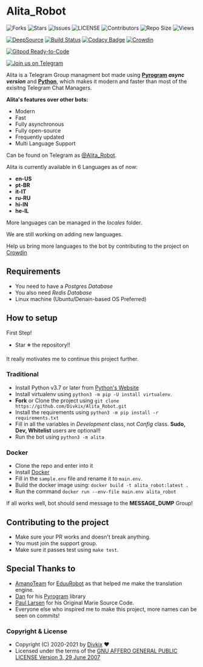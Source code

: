 # Alita_Robot


![Forks](https://img.shields.io/github/forks/Divkix/Alita_Robot)
![Stars](https://img.shields.io/github/stars/Divkix/Alita_Robot)
![Issues](https://img.shields.io/github/issues/Divkix/Alita_Robot)
![LICENSE](https://img.shields.io/github/license/Divkix/Alita_Robot)
![Contributors](https://img.shields.io/github/contributors/Divkix/Alita_Robot)
![Repo Size](https://img.shields.io/github/repo-size/Divkix/Alita_Robot)
![Views](https://hits.seeyoufarm.com/api/count/incr/badge.svg?url=https://github.com/Divkix/Alita_Robot&title=Profile%20Views)

[![DeepSource](https://static.deepsource.io/deepsource-badge-light-mini.svg)](https://deepsource.io/gh/Divkix/Alita_Robot/?ref=repository-badge)
[![Build Status](https://travis-ci.com/Divkix/Alita_Robot.svg?branch=main)](https://travis-ci.com/Divkix/Alita_Robot)
[![Codacy Badge](https://api.codacy.com/project/badge/Grade/4ed13d169d5246c983bfcbfa813b6194)](https://app.codacy.com/gh/Divkix/Alita_Robot?utm_source=github.com&utm_medium=referral&utm_content=Divkix/Alita_Robot&utm_campaign=Badge_Grade_Settings)
[![Crowdin](https://badges.crowdin.net/alita_robot/localized.svg)](https://crowdin.com/project/alita_robot)

[![Gitpod Ready-to-Code](https://gitpod.io/button/open-in-gitpod.svg)](https://gitpod.io/#https://github.com/Divkix/Alita_Robot/tree/main)

[![Join us on Telegram](https://img.shields.io/badge/Telegram-2CA5E0?style=for-the-badge&logo=telegram&logoColor=white)](https://t.me/DivideProjects)

Alita is a Telegram Group managment bot made using **[Pyrogram](https://github.com/pyrogram/pyrogram) _async version_** and **[Python](https://python.org)**, which makes it modern and faster than most of the exisitng Telegram Chat Managers.

**Alita's features over other bots:**
- Modern
- Fast
- Fully asynchronous
- Fully open-source
- Frequently updated
- Multi Language Support

Can be found on Telegram as [@Alita_Robot](https://t.me/Alita_Robot).

Alita is currently available in 6 Languages as of now:
- **en-US**
- **pt-BR**
- **it-IT**
- **ru-RU**
- **hi-IN**
- **he-IL**

More languages can be managed in the _locales_ folder.

We are still working on adding new languages.

Help us bring more languages to the bot by contributing to the project on [Crowdin](https://crowdin.com/project/alitarobot)

## Requirements
- You need to have a *Postgres Database*
- You also need *Redis Database*
- Linux machine (Ubuntu/Denain-based OS Preferred)


## How to setup

First Step!
- Star **⭐** the repository!!

It really motivates me to continue this project further.


### Traditional
- Install Python v3.7 or later from [Python's Website](https://python.org)
- Install virtualenv using `python3 -m pip -U install virtualenv`.
- **Fork** or Clone the project using `git clone https://github.com/Divkix/Alita_Robot.git`
- Install the requirements using `python3 -m pip install -r requirements.txt`
- Fill in all the variables in *Development* class, not *Config* class. **Sudo, Dev, Whitelist** users are optional!!
- Run the bot using `python3 -m alita`

### Docker
- Clone the repo and enter into it
- Install [Docker](https://www.docker.com/)
- Fill in the `sample.env` file and rename it to `main.env`.
- Build the docker image using: `docker build -t alita_robot:latest .`
- Run the command `docker run --env-file main.env alita_robot`


If all works well, bot should send message to the **MESSAGE_DUMP** Group!


## Contributing to the project

- Make sure your PR works and doesn't break anything.
- You must join the support group.
- Make sure it passes test using `make test`.


## Special Thanks to
- [AmanoTeam](https://github.com/AmanoTeam/) for [EduuRobot](https://github.com/AmanoTeam/EduuRobot/tree/rewrite) as that helped me make the translation engine.
- [Dan](https://github.com/delivrance) for his [Pyrogram](https://github.com/pyrogram/pyrogram) library
- [Paul Larsen](https://github.com/PaulSonOfLars) for his Original Marie Source Code.
- Everyone else who inspired me to make this project, more names can be seen on commits!


### Copyright & License

* Copyright (C) 2020-2021 by [Divkix](https://github.com/Divkix) ❤️️
* Licensed under the terms of the [GNU AFFERO GENERAL PUBLIC LICENSE Version 3, 29 June 2007](https://github.com/Divkix/Alita_Robot/blob/master/LICENSE)
